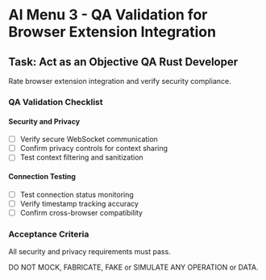 # AI Menu 3 - QA Validation for Browser Extension Integration

## Task: Act as an Objective QA Rust Developer

Rate browser extension integration and verify security compliance.

### QA Validation Checklist

#### Security and Privacy
- [ ] Verify secure WebSocket communication
- [ ] Confirm privacy controls for context sharing
- [ ] Test context filtering and sanitization

#### Connection Testing
- [ ] Test connection status monitoring
- [ ] Verify timestamp tracking accuracy
- [ ] Confirm cross-browser compatibility

### Acceptance Criteria
All security and privacy requirements must pass.

DO NOT MOCK, FABRICATE, FAKE or SIMULATE ANY OPERATION or DATA.